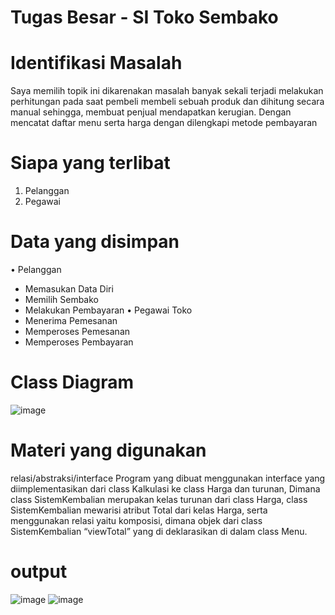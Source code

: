 # Tugas Besar - SI Toko Sembako
# Identifikasi Masalah 
Saya memilih topik ini dikarenakan masalah banyak sekali terjadi melakukan perhitungan pada saat pembeli membeli sebuah produk dan dihitung secara manual sehingga, membuat penjual mendapatkan kerugian. Dengan mencatat daftar menu serta harga dengan dilengkapi metode pembayaran
# Siapa yang terlibat 
1. Pelanggan
2. Pegawai
# Data yang disimpan
•	Pelanggan
  -	Memasukan Data Diri
  -	Memilih Sembako
  -	Melakukan Pembayaran
•	Pegawai Toko
  -	Menerima Pemesanan
  -	Memperoses Pemesanan 
  -	Memperoses Pembayaran
# Class Diagram
![image](https://github.com/NadiyahQasamah/UAS_PBO/assets/145907307/bf7a4f61-0dde-41dd-b02e-63b615526bce)
# Materi yang digunakan
relasi/abstraksi/interface
Program yang dibuat menggunakan interface yang diimplementasikan dari class Kalkulasi ke class Harga dan turunan, Dimana class SistemKembalian merupakan kelas turunan dari class Harga, class SistemKembalian mewarisi atribut Total dari kelas Harga, serta menggunakan relasi yaitu komposisi, dimana objek dari class SistemKembalian “viewTotal” yang di deklarasikan di dalam class Menu.
# output
![image](https://github.com/NadiyahQasamah/UAS_PBO/assets/145907307/da879e61-92d1-4ab8-8a01-7d6796cd28c3)
![image](https://github.com/NadiyahQasamah/UAS_PBO/assets/145907307/2e7006c3-89fb-4340-8429-40c1a40ca560)

